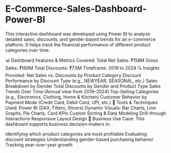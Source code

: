 # E-Commerce-Sales-Dashboard-Power-BI
This interactive dashboard was developed using Power BI to analyze detailed sales, discounts, and gender-based trends for an e-commerce platform. It helps track the financial performance of different product categories over time.

📊 Dashboard Features & Metrics Covered:
Total Net Sales: ₹158M
Gross Sales: ₹166M
Total Discounts: ₹7.5M
Timeframe: 2019 to 2024
🔍 Insights Provided:
Net Sales vs. Discounts by Product Category
Discount Performance by Discount Type (e.g., NEWYEAR, SEASONAL, etc.)
Sales Breakdown by Gender
Total Discounts by Gender and Product Type
Sales Trends Over Time (Annual view from 2019–2024)
Top-Selling Categories (e.g., Electronics, Clothing, Home & Kitchen)
Customer Behavior by Payment Mode (Credit Card, Debit Card, UPI, etc.)
🧰 Tools & Techniques Used:
Power BI (DAX, Filters, Slicers)
Dynamic Visuals: Bar Charts, Line Graphs, Pie Charts, Card KPIs
Custom Sorting & Data Modeling
Drill-through Interactions
Responsive Layout Design
🎯 Business Use Case:
This dashboard supports business decision-makers in:

Identifying which product categories are most profitable
Evaluating discount strategies
Understanding gender-based purchasing behavior
Tracking year-over-year growth
